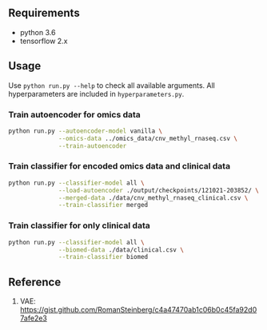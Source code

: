 ## Requirements

* python 3.6
* tensorflow 2.x

## Usage

Use `python run.py --help` to check all available arguments. All hyperparameters are included in `hyperparameters.py`.

### Train autoencoder for omics data
```bash
python run.py --autoencoder-model vanilla \
              --omics-data ../omics_data/cnv_methyl_rnaseq.csv \
              --train-autoencoder
```

### Train classifier for encoded omics data and clinical data

```bash
python run.py --classifier-model all \
              --load-autoencoder ./output/checkpoints/121021-203852/ \
              --merged-data ./data/cnv_methyl_rnaseq_clinical.csv \
              --train-classifier merged
```

### Train classifier for only clinical data

```bash
python run.py --classifier-model all \
              --biomed-data ./data/clinical.csv \
              --train-classifier biomed
```

## Reference
1. VAE: https://gist.github.com/RomanSteinberg/c4a47470ab1c06b0c45fa92d07afe2e3